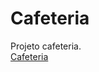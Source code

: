 # Cafeteria
 Projeto cafeteria.<br>
<a href="https://wellersondev.github.io/Cafeteria/">Cafeteria</a><br>